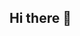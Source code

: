 ## Hi there 👋

<!--
**Bluppp/Bluppp** is a ✨ _special_ ✨ repository because its `README.md` (this file) appears on your GitHub profile.


- Student
- 🌱 I’m currently learning how to hack and learning linux



